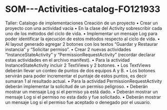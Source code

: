 # SOM---Activities-catalog-FO121933

Taller: Catalogo de implementaciones
Creación de un proyecto
•	Crear un proyecto con una actividad vacía
•	En la clase del Activity sobrescribir cada uno de los métodos del ciclo de vida.
•	Implementar un mensaje Log para poder identificar la ejecución de estos métodos respecto al ciclo de vida.
•	Al layout generado agregar 2 botones con los textos “Guardar y Restaurar instancia” y “Solicitar permiso”.
•	Crear 2 nuevas actividades “InstanceStateActivity” y “PermissionRequestActivity” (recordar declarar estas actividades en el archivo manifest).
•	Para la actividad InstanceStateActivity incluir 2 TextViews y 2 botones.
•	Los TextViews deberán llevar un conteo de puntos de dos equipos A y B.
•	Los botones servirán para poder incrementar el puntaje de estos puntos, es decir sumaran 1 al resultado actual.
•	Para la actividad PermissionRequestActivity deberán implementar la solicitud de un permiso peligroso.
•	Deberán mostrar un mensaje Log si el permiso ya está dado.
•	Deberán mostrar un mensaje Log si el permiso no esta dado y fue solicitado.
•	Deberán mostrar un mensaje Log si el permiso fue aceptado o denegado por el usuario.
